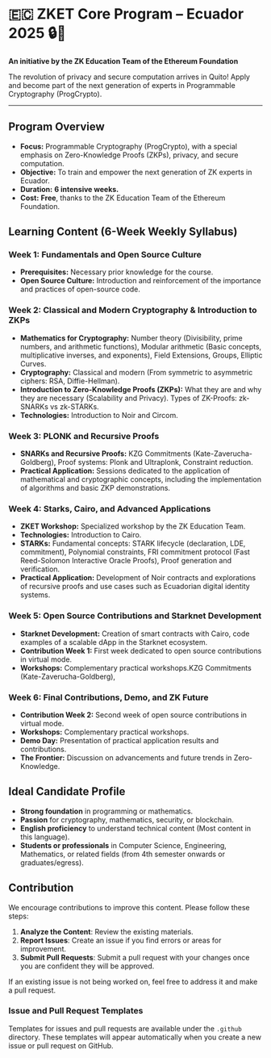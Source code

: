 # 🇪🇨 ZKET Core Program – Ecuador 2025 🔒🚀

**An initiative by the ZK Education Team of the Ethereum Foundation**

The revolution of privacy and secure computation arrives in Quito! Apply and become part of the next generation of experts in Programmable Cryptography (ProgCrypto).

---

## Program Overview

- **Focus:** Programmable Cryptography (ProgCrypto), with a special emphasis on Zero-Knowledge Proofs (ZKPs), privacy, and secure computation.
- **Objective:** To train and empower the next generation of ZK experts in Ecuador.
- **Duration:** **6 intensive weeks.**
- **Cost:** **Free**, thanks to the ZK Education Team of the Ethereum Foundation.

## Learning Content (6-Week Weekly Syllabus)

### Week 1: Fundamentals and Open Source Culture
- **Prerequisites:** Necessary prior knowledge for the course.
- **Open Source Culture:** Introduction and reinforcement of the importance and practices of open-source code.

### Week 2: Classical and Modern Cryptography & Introduction to ZKPs
- **Mathematics for Cryptography:** Number theory (Divisibility, prime numbers, and arithmetic functions), Modular arithmetic (Basic concepts, multiplicative inverses, and exponents), Field Extensions, Groups, Elliptic Curves.
- **Cryptography:** Classical and modern (From symmetric to asymmetric ciphers: RSA, Diffie-Hellman).
- **Introduction to Zero-Knowledge Proofs (ZKPs):** What they are and why they are necessary (Scalability and Privacy). Types of ZK-Proofs: zk-SNARKs vs zk-STARKs.
- **Technologies:** Introduction to Noir and Circom.

### Week 3: PLONK and Recursive Proofs
- **SNARKs and Recursive Proofs:** KZG Commitments (Kate-Zaverucha-Goldberg), Proof systems: Plonk and Ultraplonk, Constraint reduction.
- **Practical Application:** Sessions dedicated to the application of mathematical and cryptographic concepts, including the implementation of algorithms and basic ZKP demonstrations.

### Week 4: Starks, Cairo, and Advanced Applications
- **ZKET Workshop:** Specialized workshop by the ZK Education Team.
- **Technologies:** Introduction to Cairo.
- **STARKs:** Fundamental concepts: STARK lifecycle (declaration, LDE, commitment), Polynomial constraints, FRI commitment protocol (Fast Reed-Solomon Interactive Oracle Proofs), Proof generation and verification.
- **Practical Application:** Development of Noir contracts and explorations of recursive proofs and use cases such as Ecuadorian digital identity systems.

### Week 5: Open Source Contributions and Starknet Development
- **Starknet Development:** Creation of smart contracts with Cairo, code examples of a scalable dApp in the Starknet ecosystem.
- **Contribution Week 1:** First week dedicated to open source contributions in virtual mode.
- **Workshops:** Complementary practical workshops.KZG Commitments (Kate-Zaverucha-Goldberg),

### Week 6: Final Contributions, Demo, and ZK Future
- **Contribution Week 2:** Second week of open source contributions in virtual mode.
- **Workshops:** Complementary practical workshops.
- **Demo Day:** Presentation of practical application results and contributions.
- **The Frontier:** Discussion on advancements and future trends in Zero-Knowledge.

## Ideal Candidate Profile

- **Strong foundation** in programming or mathematics.
- **Passion** for cryptography, mathematics, security, or blockchain.
- **English proficiency** to understand technical content (Most content in this language).
- **Students or professionals** in Computer Science, Engineering, Mathematics, or related fields (from 4th semester onwards or graduates/egress).


## Contribution

We encourage contributions to improve this content. Please follow these steps:

1. **Analyze the Content**: Review the existing materials.
2. **Report Issues**: Create an issue if you find errors or areas for improvement.
3. **Submit Pull Requests**: Submit a pull request with your changes once you are confident they will be approved.

If an existing issue is not being worked on, feel free to address it and make a pull request.

### Issue and Pull Request Templates

Templates for issues and pull requests are available under the `.github` directory. These templates will appear automatically when you create a new issue or pull request on GitHub.
